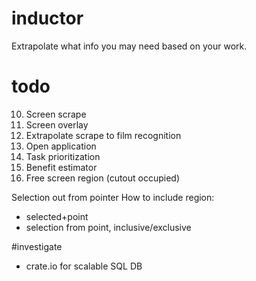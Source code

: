 # inductor
Extrapolate what info you may need based on your work.

# todo
10. Screen scrape
20. Screen overlay
25. Extrapolate scrape to film recognition
30. Open application
40. Task prioritization
50. Benefit estimator
60. Free screen region (cutout occupied)

Selection out from pointer
How to include region:
- selected+point
- selection from point, inclusive/exclusive

#investigate
- crate.io for scalable SQL DB
